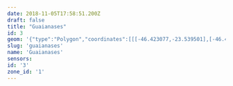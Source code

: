 ```yaml
---
date: 2018-11-05T17:58:51.200Z
draft: false
title: "Guaianases"
id: 3
geom: '{"type":"Polygon","coordinates":[[[-46.423077,-23.539501],[-46.425005,-23.5425],[-46.424895,-23.542611],[-46.424861,-23.542776],[-46.42532,-23.543493],[-46.425401,-23.54383],[-46.425375,-23.544863],[-46.425693,-23.545486],[-46.426061,-23.545938],[-46.426364,-23.547031],[-46.426384,-23.547463],[-46.426239,-23.548307],[-46.424873,-23.552671],[-46.424436,-23.553597],[-46.424728,-23.553656],[-46.424854,-23.553862],[-46.424829,-23.554315],[-46.424748,-23.554582],[-46.424777,-23.55473],[-46.424612,-23.555624],[-46.424792,-23.555916],[-46.425303,-23.556372],[-46.425943,-23.557484],[-46.425974,-23.558019],[-46.42603,-23.558247],[-46.426171,-23.55835],[-46.426261,-23.559015],[-46.426284,-23.559247],[-46.426213,-23.55957],[-46.426453,-23.559798],[-46.426944,-23.559909],[-46.427026,-23.56059],[-46.426988,-23.560934],[-46.427047,-23.561038],[-46.424065,-23.563791],[-46.424392,-23.563675],[-46.424699,-23.563728],[-46.424738,-23.56378],[-46.424558,-23.564024],[-46.423981,-23.564074],[-46.423879,-23.564127],[-46.423429,-23.565009],[-46.421672,-23.564703],[-46.420844,-23.56469],[-46.419967,-23.564768],[-46.419707,-23.564341],[-46.419627,-23.564021],[-46.419328,-23.563786],[-46.418898,-23.563092],[-46.418648,-23.563085],[-46.418606,-23.562791],[-46.418471,-23.562466],[-46.418305,-23.562368],[-46.418243,-23.562555],[-46.417973,-23.562919],[-46.416931,-23.56286],[-46.416467,-23.562773],[-46.415951,-23.562806],[-46.415073,-23.563413],[-46.414521,-23.56362],[-46.41426,-23.563363],[-46.414027,-23.563261],[-46.41349,-23.563153],[-46.413358,-23.563232],[-46.413124,-23.56322],[-46.412613,-23.562949],[-46.41257,-23.562771],[-46.412476,-23.562731],[-46.411554,-23.562653],[-46.411436,-23.562333],[-46.41122,-23.562197],[-46.410913,-23.562161],[-46.410288,-23.562261],[-46.409651,-23.562279],[-46.40889,-23.562484],[-46.406581,-23.563275],[-46.405892,-23.563429],[-46.40481,-23.564016],[-46.404402,-23.564309],[-46.401704,-23.56706],[-46.400864,-23.567599],[-46.400499,-23.567901],[-46.399639,-23.568377],[-46.398318,-23.569287],[-46.397358,-23.569799],[-46.396684,-23.570083],[-46.396384,-23.570432],[-46.395938,-23.570505],[-46.395502,-23.570387],[-46.395472,-23.570434],[-46.39555,-23.570501],[-46.395398,-23.570649],[-46.395141,-23.570508],[-46.395003,-23.570512],[-46.394506,-23.571118],[-46.394169,-23.571698],[-46.393781,-23.571947],[-46.393395,-23.572077],[-46.392973,-23.572137],[-46.392929,-23.572019],[-46.392808,-23.571966],[-46.392639,-23.57205],[-46.392504,-23.571969],[-46.392195,-23.571969],[-46.391856,-23.571685],[-46.391698,-23.571437],[-46.391223,-23.571289],[-46.390674,-23.570995],[-46.390612,-23.570878],[-46.390378,-23.570905],[-46.389715,-23.571274],[-46.38928,-23.57132],[-46.389123,-23.571492],[-46.388549,-23.571733],[-46.388283,-23.5718],[-46.388009,-23.571771],[-46.38771,-23.571862],[-46.38688,-23.571798],[-46.386305,-23.5716],[-46.385912,-23.571614],[-46.385387,-23.571312],[-46.383927,-23.57134],[-46.383482,-23.571235],[-46.383595,-23.570691],[-46.383478,-23.570231],[-46.383494,-23.569918],[-46.383762,-23.569288],[-46.383765,-23.569108],[-46.383492,-23.568819],[-46.383089,-23.568736],[-46.382743,-23.568527],[-46.382381,-23.568433],[-46.382163,-23.568269],[-46.382203,-23.567898],[-46.382545,-23.567213],[-46.382507,-23.566819],[-46.381898,-23.565748],[-46.381731,-23.565615],[-46.380757,-23.565202],[-46.380153,-23.565038],[-46.38007,-23.564816],[-46.380077,-23.564427],[-46.379486,-23.562518],[-46.379768,-23.56248],[-46.380131,-23.562535],[-46.381086,-23.562836],[-46.382088,-23.562846],[-46.38219,-23.563117],[-46.382478,-23.563292],[-46.382639,-23.563091],[-46.382769,-23.56304],[-46.383472,-23.56308],[-46.384058,-23.562897],[-46.384493,-23.56269],[-46.384731,-23.562415],[-46.385549,-23.56211],[-46.385725,-23.562095],[-46.385968,-23.561954],[-46.386791,-23.561885],[-46.387205,-23.561774],[-46.387385,-23.561653],[-46.38742,-23.561548],[-46.387647,-23.561437],[-46.387855,-23.561401],[-46.388087,-23.561485],[-46.38826,-23.561414],[-46.38844,-23.561285],[-46.388646,-23.561241],[-46.389069,-23.560923],[-46.389179,-23.560759],[-46.389476,-23.560665],[-46.389475,-23.560571],[-46.389902,-23.56023],[-46.390021,-23.560034],[-46.390208,-23.559994],[-46.390338,-23.560146],[-46.390592,-23.560074],[-46.390672,-23.560118],[-46.39082,-23.55992],[-46.391103,-23.559837],[-46.391104,-23.559753],[-46.390929,-23.559699],[-46.39091,-23.559485],[-46.391104,-23.55912],[-46.391083,-23.558965],[-46.391653,-23.55835],[-46.391605,-23.558138],[-46.391701,-23.557963],[-46.391932,-23.557781],[-46.392187,-23.557772],[-46.392193,-23.557645],[-46.392467,-23.557384],[-46.392559,-23.557207],[-46.392296,-23.556722],[-46.392398,-23.556455],[-46.392786,-23.556054],[-46.392844,-23.555905],[-46.392619,-23.555331],[-46.392601,-23.554617],[-46.39244,-23.554281],[-46.392546,-23.554186],[-46.392667,-23.553918],[-46.392924,-23.553846],[-46.392957,-23.553607],[-46.393322,-23.553157],[-46.393246,-23.55293],[-46.393276,-23.552743],[-46.393054,-23.552565],[-46.393183,-23.552236],[-46.394607,-23.551405],[-46.395109,-23.550911],[-46.395413,-23.550935],[-46.395648,-23.550837],[-46.398007,-23.548225],[-46.398426,-23.547897],[-46.400854,-23.546417],[-46.401619,-23.54607],[-46.403338,-23.545549],[-46.4091,-23.54395],[-46.409692,-23.543629],[-46.410273,-23.543407],[-46.410759,-23.543314],[-46.41134,-23.543353],[-46.412491,-23.543085],[-46.414775,-23.542196],[-46.416781,-23.541805],[-46.41686,-23.541751],[-46.41689,-23.541618],[-46.420333,-23.540888],[-46.421587,-23.540341],[-46.423077,-23.539501]]]}'
slug: 'guaianases'
name: 'Guaianases'
sensors:
id: '3'
zone_id: '1'
---
```

		